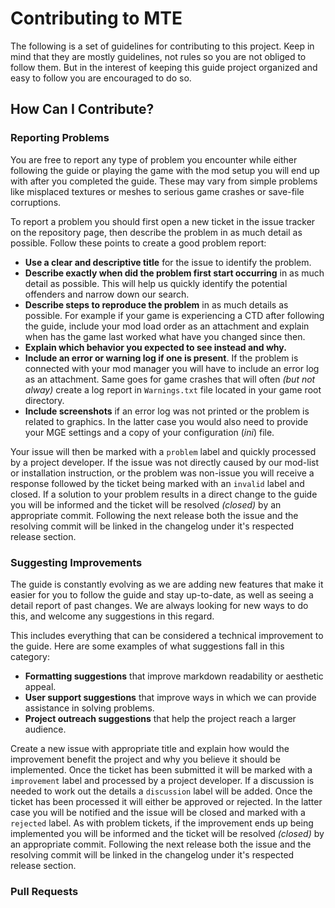 # Contributing to MTE

The following is a set of guidelines for contributing to this project. Keep in mind that they are mostly guidelines, not rules so you are not obliged to follow them. But in the interest of keeping this guide project organized and easy to follow you are encouraged to do so.

## How Can I Contribute?

### Reporting Problems

You are free to report any type of problem you encounter while either following the guide or playing the game with the mod setup you will end up with after you completed the guide. These may vary from simple problems like misplaced textures or meshes to serious game crashes or save-file corruptions.

To report a problem you should first open a new ticket in the issue tracker on the repository page, then describe the problem in as much detail as possible. Follow these points to create a good problem report:

- **Use a clear and descriptive title** for the issue to identify the problem.
- **Describe exactly when did the problem first start occurring** in as much detail as possible. This will help us quickly identify the potential offenders and narrow down our search. 
- **Describe steps to reproduce the problem** in as much details as possible. For example if your game is experiencing a CTD after following the guide, include your mod load order as an attachment and explain when has the game last worked what have you changed since then. 
- **Explain which behavior you expected to see instead and why.**
- **Include an error or warning log if one is present**. If the problem is connected with your mod manager you will have to include an error log as an attachment. Same goes for game crashes that will often _(but not alway)_ create a log report in ```Warnings.txt``` file located in your game root directory.
- **Include screenshots** if an error log was not printed or the problem is related to graphics. In the latter case you would also need to provide your MGE settings and a copy of your configuration (_ini_) file.

Your issue will then be marked with a ```problem``` label and quickly processed by a project developer. If the issue was not directly caused by our mod-list or installation instruction, or the problem was non-issue you will receive a response followed by the ticket being marked with an ```invalid``` label and closed. If a solution to your problem results in a direct change to the guide you will be informed and the ticket will be resolved _(closed)_ by an appropriate commit. Following the next release both the issue and the resolving commit will be linked in the changelog under it's respected release section.

### Suggesting Improvements

The guide is constantly evolving as we are adding new features that make it easier for you to follow the guide and stay up-to-date, as well as seeing a detail report of past changes. We are always looking for new ways to do this, and welcome any suggestions in this regard.

This includes everything that can be considered a technical improvement to the guide. Here are some examples of what suggestions fall in this category:

- **Formatting suggestions** that improve markdown readability or aesthetic appeal.
- **User support suggestions** that improve ways in which we can provide assistance in solving problems.
- **Project outreach suggestions** that help the project reach a larger audience.

Create a new issue with appropriate title and explain how would the improvement benefit the project and why you believe it should be implemented. Once the ticket has been submitted it will be marked with a ```improvement``` label and processed by a project developer. If a discussion is needed to work out the details a ```discussion``` label will be added. Once the ticket has been processed it will either be approved or rejected. In the latter case you will be notified and the issue will be closed and marked with a ```rejected``` label. As with problem tickets, if the improvement ends up being implemented you will be informed and the ticket will be resolved _(closed)_ by an appropriate commit. Following the next release both the issue and the resolving commit will be linked in the changelog under it's respected release section.

### Pull Requests

